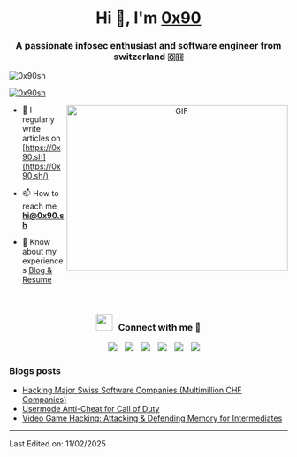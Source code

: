 <h1 align="center">Hi 👋, I'm <a href="https://0x90.sh/" target="blank">
0x90</a></h1>
<h3 align="center">A passionate infosec enthusiast and software engineer from switzerland 🇨🇭</h3>

<p align="left"> <img src="https://komarev.com/ghpvc/?username=0x90sh&label=Profile%20views&color=0e75b6&style=flat" alt="0x90sh" /> </p>

<p align="left"> <a href="https://x.com/0x90sh" target="blank"><img src="https://img.shields.io/twitter/follow/0x90sh?logo=twitter&style=for-the-badge" alt="0x90sh" /></a> </p>

<a target="_blank" align="center">
  <img align="right" top="500" height="300" width="400" alt="GIF" src="https://media.giphy.com/media/SWoSkN6DxTszqIKEqv/giphy.gif">
</a>

- 📝 I regularly write articles on [https://0x90.sh](https://0x90.sh/)

- 📫 How to reach me **hi@0x90.sh**

- 📄 Know about my experiences <a href="https://0x90.sh/" target="blank">Blog & Resume</a>
<br/>
<h3 align="center" > <img src="https://media.giphy.com/media/iY8CRBdQXODJSCERIr/giphy.gif" width="30" height="30" style="margin-right: 10px;">Connect with me 🤝 </h3>

<p align="center">

  <div align="center"  class="icons-social" style="margin-left: 10px;">
          <a style="margin-left: 10px;"  target="_blank" href="https://www.linkedin.com/in/marco-capuano-starux/">
  			<img src="https://img.icons8.com/doodle/40/000000/linkedin--v2.png"></a>
          <a style="margin-left: 10px;" target="_blank" href="https://github.com/0x90sh">
  		<img src="https://img.icons8.com/doodle/40/000000/github--v1.png"></a>
  		<a style="margin-left: 10px;" target="_blank" href="https://stackoverflow.com/users/29599928/0x90">
  				<img src="https://img.icons8.com/external-tal-revivo-color-tal-revivo/40/000000/external-stack-overflow-is-a-question-and-answer-site-for-professional-logo-color-tal-revivo.png"></a>
  	   <a style="margin-left: 10px;" target="_blank" href="https://dev.to/0x90sh">
  					<img src="https://img.icons8.com/external-sketchy-juicy-fish/0.6x/external-blog-online-services-sketchy-sketchy-juicy-fish.png"></a>
          <a style="margin-left: 10px;" target="_blank" href="https://instagram.com/0x90.sh">
  			<img src="https://img.icons8.com/doodle/40/000000/instagram-new--v2.png"></a>
  		<a style="margin-left: 10px;" target="_blank" href="https://x.com/0x90sh">
  			<img src="https://img.icons8.com/doodle/1x/twitter-squared--v2.png" ></a>
  </div>
</p>

### Blogs posts

<!-- BLOG-POST-LIST:START -->

- [Hacking Major Swiss Software Companies (Multimillion CHF Companies)](https://0x90.sh/threads/hacking-major-swiss-software-companies-multimillion-chf-companies.4/)
- [Usermode Anti-Cheat for Call of Duty](https://0x90.sh/threads/usermode-anti-cheat-for-call-of-duty.3/)
- [Video Game Hacking: Attacking & Defending Memory for Intermediates](https://0x90.sh/threads/video-game-hacking-attacking-defending-memory-for-intermediates.2/)
<!-- BLOG-POST-LIST:END -->

---

Last Edited on: 11/02/2025
